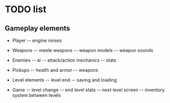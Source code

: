# TODO list

## Gameplay elements

- Player
-- engine noises

- Weapons
-- meele weapons
-- weapon models
-- weapon sounds

- Enemies
-- ai
-- attack/action mechanics
-- stats

- Pickups
-- health and armor
-- weapons

- Level elements
-- level end
-- saving and loading

- Game
-- level change
-- end level stats
-- next level screen
-- inventory system between levels

